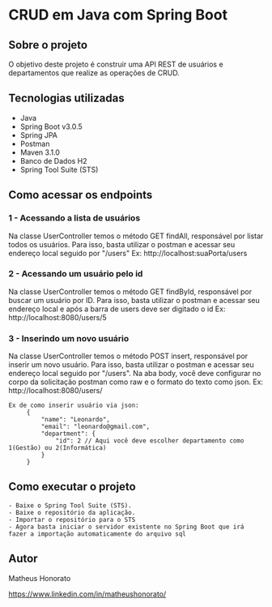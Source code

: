 # CRUD em Java com Spring Boot

## Sobre o projeto
  O objetivo deste projeto é construir uma API REST de usuários e departamentos que realize as operações de CRUD.


## Tecnologias utilizadas

- Java
- Spring Boot v3.0.5
- Spring JPA
- Postman
- Maven 3.1.0
- Banco de Dados H2
- Spring Tool Suite (STS)

## Como acessar os endpoints

### 1 - Acessando a lista de usuários
  Na classe UserController temos o método GET findAll, responsável por listar todos os usuários.
  Para isso, basta utilizar o postman e acessar seu endereço local seguido por "/users"
    Ex: http://localhost:suaPorta/users

### 2 - Acessando um usuário pelo id
  Na classe UserController temos o método GET findById, responsável por buscar um usuário por ID.
  Para isso, basta utilizar o postman e acessar seu endereço local e após a barra de users deve ser digitado o id
     Ex: http://localhost:8080/users/5


### 3 - Inserindo um novo usuário
  Na classe UserController temos o método POST insert, responsável por inserir um novo usuário.
  Para isso, basta utilizar o postman e acessar seu endereço local seguido por "/users". Na aba body, você deve configurar no corpo da solicitação postman como raw e o formato do texto como json. 
     Ex: http://localhost:8080/users/
     
 ```
 Ex de como inserir usuário via json:
      {
          "name": "Leonardo",
          "email": "leonardo@gmail.com",
          "department": {
              "id": 2 // Aqui você deve escolher departamento como 1(Gestão) ou 2(Informática)
          }
      }
```

## Como executar o projeto

```
- Baixe o Spring Tool Suite (STS).
- Baixe o repositório da aplicação.
- Importar o repositório para o STS
- Agora basta iniciar o servidor existente no Spring Boot que irá fazer a importação automaticamente do arquivo sql
```


## Autor

Matheus Honorato

https://www.linkedin.com/in/matheushonorato/
